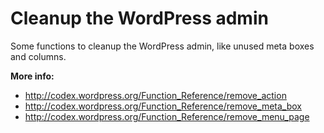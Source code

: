 Cleanup the WordPress admin
=======
Some functions to cleanup the WordPress admin, like unused meta boxes and columns.


**More info:**
* http://codex.wordpress.org/Function_Reference/remove_action
* http://codex.wordpress.org/Function_Reference/remove_meta_box
* http://codex.wordpress.org/Function_Reference/remove_menu_page